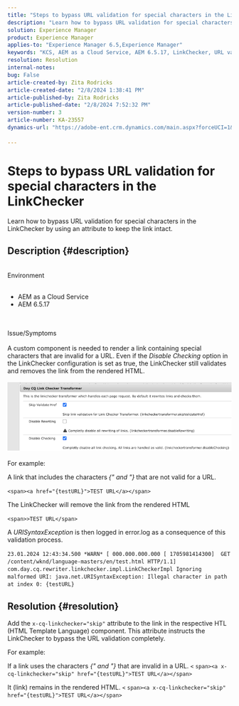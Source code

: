 ```yaml
---
title: "Steps to bypass URL validation for special characters in the LinkChecker"
description: "Learn how to bypass URL validation for special characters in the LinkChecker in order to keep the link intact."
solution: Experience Manager
product: Experience Manager
applies-to: "Experience Manager 6.5,Experience Manager"
keywords: "KCS, AEM as a Cloud Service, AEM 6.5.17, LinkChecker, URL validation error"
resolution: Resolution
internal-notes: 
bug: False
article-created-by: Zita Rodricks
article-created-date: "2/8/2024 1:38:41 PM"
article-published-by: Zita Rodricks
article-published-date: "2/8/2024 7:52:32 PM"
version-number: 3
article-number: KA-23557
dynamics-url: "https://adobe-ent.crm.dynamics.com/main.aspx?forceUCI=1&pagetype=entityrecord&etn=knowledgearticle&id=c902f258-87c6-ee11-9079-6045bd006149"

---
```

# Steps to bypass URL validation for special characters in the LinkChecker


Learn how to bypass URL validation for special characters in the LinkChecker by using an attribute to keep the link intact.

## Description {#description}

<br>Environment<br><br>
- AEM as a Cloud Service
- AEM 6.5.17

<br><br>Issue/Symptoms<br><br>
A custom component is needed to render a link containing special characters that are invalid for a URL. Even if the *Disable Checking* option in the LinkChecker configuration is set as true, the LinkChecker still validates and removes the link from the rendered HTML.
<br><br>![](assets/___d202f258-87c6-ee11-9079-6045bd006149___.png)<br><br>
For example:

A link that includes the characters<b> </b>*{" and "}<b>* </b>that are not valid for a URL.

`<span><a href="{testURL}">TEST URL</a></span>`

The LinkChecker will remove the link from the rendered HTML

`<span>>TEST URL</span>`

A *URISyntaxException* is then logged in error.log as a consequence of this validation process.

`23.01.2024 12:43:34.500 *WARN* [ 000.000.000.000 [ 1705981414300]  GET /content/wknd/language-masters/en/test.html HTTP/1.1]  com.day.cq.rewriter.linkchecker.impl.LinkCheckerImpl Ignoring malformed URI: java.net.URISyntaxException: Illegal character in path at index 0: {testURL}`


## Resolution {#resolution}


Add the `x-cq-linkchecker="skip"` attribute to the link in the respective HTL (HTML Template Language) component. This attribute instructs the LinkChecker to bypass the URL validation completely.

For example:

If a link uses the characters *{" and "}* that are invalid in a URL.
`<`  `span><a x-cq-linkchecker="skip" href="{testURL}">TEST URL</a></span>`

It (link) remains in the rendered HTML.
`<` `span><a x-cq-linkchecker="skip" href="{testURL}">TEST URL</a></span>`
